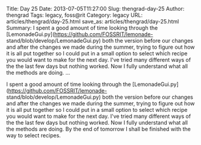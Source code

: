 Title: Day 25
Date: 2013-07-05T11:27:00
Slug: thengrad-day-25
Author: thengrad
Tags: legacy, foss@rit
Category: legacy
URL: articles/thengrad/day-25.html
save_as: articles/thengrad/day-25.html
Summary: I spent a good amount of time looking through the [LemonadeGui.py](https://github.com/FOSSRIT/lemonade- stand/blob/develop/LemonadeGui.py) both the version before our changes and after the changes we made during the summer, trying to figure out how it is all put together so I could put in a small option to select which recipe you would want to make for the next day. I've tried many different ways of the the last few days but nothing worked. Now I fully understand what all the methods are doing.  ... 

I spent a good amount of time looking through the
[LemonadeGui.py](https://github.com/FOSSRIT/lemonade-
stand/blob/develop/LemonadeGui.py) both the version before our changes and
after the changes we made during the summer, trying to figure out how it is
all put together so I could put in a small option to select which recipe you
would want to make for the next day. I've tried many different ways of the the
last few days but nothing worked. Now I fully understand what all the methods
are doing. By the end of tomorrow I shall be finished with the way to select
recipes.

